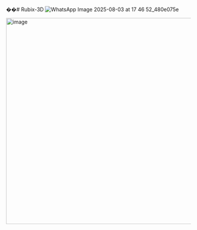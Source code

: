 ��#   R u b i x - 3 D 
 
 ![WhatsApp Image 2025-08-03 at 17 46 52_480e075e](https://github.com/user-attachments/assets/29435426-b1b1-417d-9458-675a3fff35b1)



<img width="632" height="562" alt="image" src="https://github.com/user-attachments/assets/358240d2-013e-4a87-91d3-b054f19a52cc" />

